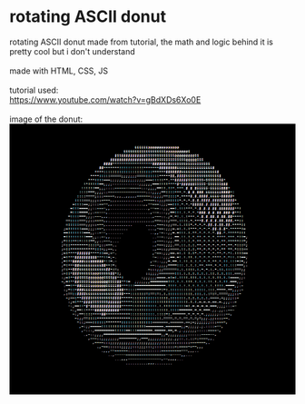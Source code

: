 # rotating ASCII donut

rotating ASCII donut made from tutorial, the math and logic behind it is pretty cool but i don't understand
</br>
</br>
made with HTML, CSS, JS
</br>
</br>
tutorial used:
</br>
<https://www.youtube.com/watch?v=gBdXDs6Xo0E>
</br>
</br>
image of the donut:
</br>
![image](./project_image/image.png)
